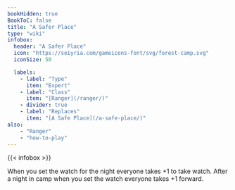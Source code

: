 ```yaml
---
bookHidden: true
BookToC: false
title: "A Safer Place"
type: "wiki"
infobox:
  header: "A Safer Place"
  icon: "https://seiyria.com/gameicons-font/svg/forest-camp.svg"
  iconSize: 50

  labels:
    - label: "Type"
      item: "Expert"
    - label: "Class"
      item: "[Ranger](/ranger/)"
    - divider: true
    - label: "Replaces"
      item: "[A Safe Place](/a-safe-place/)"
also:
    - "Ranger"
    - "how-to-play"
---
```


{{< infobox >}}

When you set the watch for the night everyone takes +1 to take watch. After a night in camp when you set the watch everyone takes +1 forward.